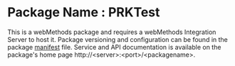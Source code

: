 # Package Name : PRKTest
This is a webMethods package and requires a webMethods Integration Server to host it. Package versioning and configuration can be found in the package [manifest](./PRKTest/manifest.v3) file. Service and API documentation is available on the package's home page http://&lt;server&gt;:&lt;port&gt;/&lt;packagename>.